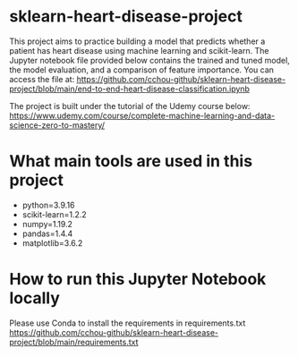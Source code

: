 # sklearn-heart-disease-project

This project aims to practice building a model that predicts whether a patient has heart disease using machine learning and scikit-learn. The Jupyter notebook file provided below contains the trained and tuned model, the model evaluation, and a comparison of feature importance. You can access the file at: https://github.com/cchou-github/sklearn-heart-disease-project/blob/main/end-to-end-heart-disease-classification.ipynb

The project is built under the tutorial of the Udemy course below:
https://www.udemy.com/course/complete-machine-learning-and-data-science-zero-to-mastery/

# What main tools are used in this project
- python=3.9.16
- scikit-learn=1.2.2
- numpy=1.19.2
- pandas=1.4.4
- matplotlib=3.6.2

# How to run this Jupyter Notebook locally
Please use Conda to install the requirements in requirements.txt
https://github.com/cchou-github/sklearn-heart-disease-project/blob/main/requirements.txt
